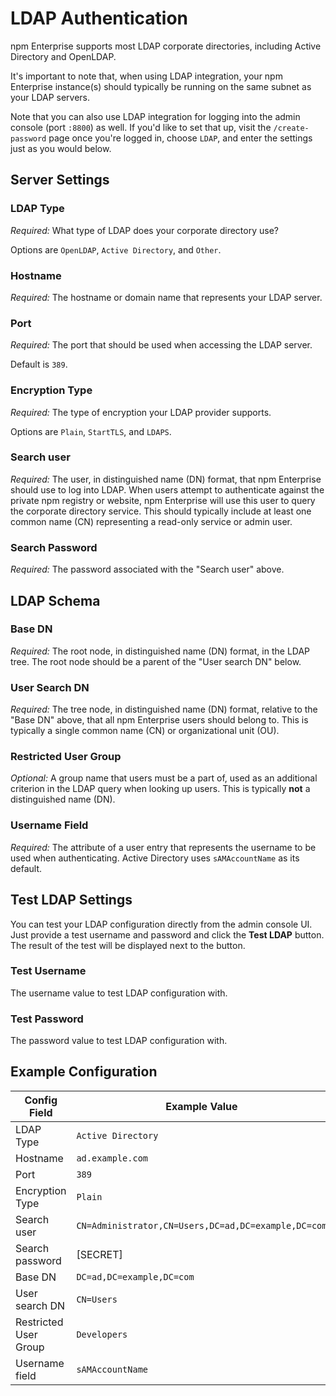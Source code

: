 # LDAP Authentication

npm Enterprise supports most LDAP corporate directories, including Active Directory and OpenLDAP.

It's important to note that, when using LDAP integration, your npm Enterprise instance(s) should typically be running on the same subnet as your LDAP servers.

Note that you can also use LDAP integration for logging into the admin console (port `:8800`) as well. If you'd like to set that up, visit the `/create-password` page once you're logged in, choose `LDAP`, and enter the settings just as you would below.

## Server Settings

### LDAP Type

_Required:_ What type of LDAP does your corporate directory use?

Options are `OpenLDAP`, `Active Directory`, and `Other`.

### Hostname

_Required:_ The hostname or domain name that represents your LDAP server.

### Port

_Required:_ The port that should be used when accessing the LDAP server.

Default is `389`.

### Encryption Type

_Required:_ The type of encryption your LDAP provider supports.

Options are `Plain`, `StartTLS`, and `LDAPS`.

### Search user

_Required:_ The user, in distinguished name (DN) format, that npm Enterprise should use to log into LDAP. When users attempt to authenticate against the private npm registry or website, npm Enterprise will use this user to query the corporate directory service. This should typically include at least one common name (CN) representing a read-only service or admin user.

### Search Password

_Required:_  The password associated with the "Search user" above.

## LDAP Schema

### Base DN

_Required:_ The root node, in distinguished name (DN) format, in the LDAP tree. The root node should be a parent of the "User search DN" below.

### User Search DN

_Required:_ The tree node, in distinguished name (DN) format, relative to the "Base DN" above, that all npm Enterprise users should belong to. This is typically a single common name (CN) or organizational unit (OU).

### Restricted User Group

_Optional:_ A group name that users must be a part of, used as an additional criterion in the LDAP query when looking up users. This is typically **not** a distinguished name (DN).

### Username Field

_Required:_ The attribute of a user entry that represents the username to be used when authenticating. Active Directory uses `sAMAccountName` as its default.

## Test LDAP Settings

You can test your LDAP configuration directly from the admin console UI. Just provide a test username and password and click the **Test LDAP** button. The result of the test will be displayed next to the button.

### Test Username

The username value to test LDAP configuration with.

### Test Password

The password value to test LDAP configuration with.

## Example Configuration

| Config Field          | Example Value                                       |
| --------------------- | --------------------------------------------------- |
| LDAP Type             | `Active Directory`                                  |
| Hostname              | `ad.example.com`                                    |
| Port                  | `389`                                               |
| Encryption Type       | `Plain`                                             |
| Search user           | `CN=Administrator,CN=Users,DC=ad,DC=example,DC=com` |
| Search password       | [SECRET]                                            |
| Base DN               | `DC=ad,DC=example,DC=com`                           |
| User search DN        | `CN=Users`                                          |
| Restricted User Group | `Developers`                                        |
| Username field        | `sAMAccountName`                                    |
